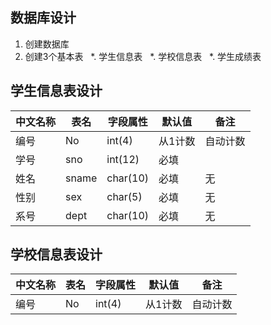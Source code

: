 ## 数据库设计

1. 创建数据库
2. 创建3个基本表
   *. 学生信息表
   *. 学校信息表
   *. 学生成绩表


## 学生信息表设计

|中文名称|表名|字段属性|默认值|备注|
|-------|----|-------|-----|----|
| 编号 | No |int(4)|从1计数|自动计数|
|学号|sno|int(12)|必填||主键|
|姓名|sname|char(10)|必填|无|
|性别|sex|char(5)|必填|无|
|系号|dept|char(10)|必填|无|


## 学校信息表设计

|中文名称|表名|字段属性|默认值|备注|
|-------|----|-------|-----|----|
| 编号 | No |int(4)|从1计数|自动计数|
